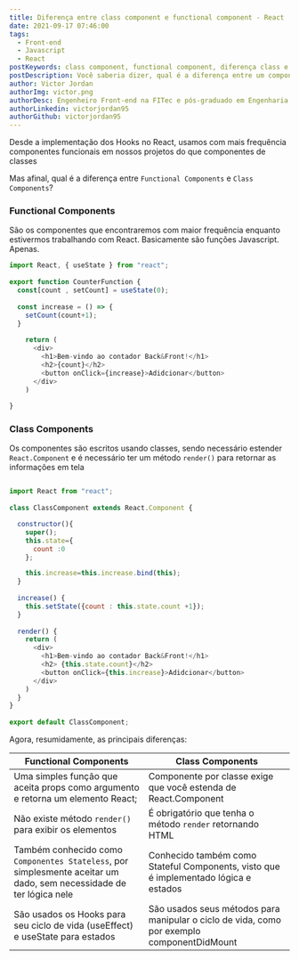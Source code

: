 ```yaml
---
title: Diferença entre class component e functional component - React
date: 2021-09-17 07:46:00
tags:
  - Front-end
  - Javascript
  - React
postKeywords: class component, functional component, diferença class e function, hooks ciclo de vida, react, javascript, diferenças react metodos
postDescription: Você saberia dizer, qual é a diferença entre um componente funcional e um componente de classe, no react? Neste post, irei mostrar as principais diferenças entre um e outros
author: Victor Jordan
authorImg: victor.png
authorDesc: Engenheiro Front-end na FITec e pós-graduado em Engenharia de Software pela PUC-MG e formado em Banco de Dados pela Fatec, apaixonado por usabilidade, performance e UX!
authorLinkedin: victorjordan95
authorGithub: victorjordan95
---
```


Desde a implementação dos Hooks no React, usamos com mais frequência componentes funcionais em nossos projetos do que componentes de classes

Mas afinal, qual é a diferença entre `Functional Components` e `Class Components`?

<!-- more -->

### Functional Components
São os componentes que encontraremos com maior frequência enquanto estivermos trabalhando com React. Basicamente são funções Javascript. Apenas.

```javascript
import React, { useState } from "react";
 
export function CounterFunction {
  const[count , setCount] = useState(0);
 
  const increase = () => {
    setCount(count+1);
  }
 
    return (
      <div>
        <h1>Bem-vindo ao contador Back&Front!</h1>
        <h2>{count}</h2>
        <button onClick={increase}>Adidcionar</button>
      </div>
    )
        
} 
```

### Class Components
Os componentes são escritos usando classes, sendo necessário estender `React.Component` e é necessário ter um método `render()` para retornar as informações em tela

```javascript

import React from "react";
 
class ClassComponent extends React.Component {

  constructor(){
    super();
    this.state={
      count :0
    };

    this.increase=this.increase.bind(this);
  }
     
  increase() {
    this.setState({count : this.state.count +1});
  }
 
  render() {
    return (
      <div>
        <h1>Bem-vindo ao contador Back&Front!</h1>
        <h2> {this.state.count}</h2> 
        <button onClick={this.increase}>Adidcionar</button>
      </div>
    )
  }
}
 
export default ClassComponent;
```

Agora, resumidamente, as principais diferenças:

| **Functional Components**                                                                                           | **Class Components**                                                                       |
|---------------------------------------------------------------------------------------------------------------------|--------------------------------------------------------------------------------------------|
| Uma simples função que aceita props como argumento e retorna um elemento React;                                     | Componente por classe exige que você estenda de React.Component                            |
| Não existe método `render()` para exibir os elementos                                                               | É obrigatório que tenha o método `render` retornando HTML                                  |
| Também conhecido como `Componentes Stateless`, por simplesmente aceitar um dado, sem necessidade de ter lógica nele | Conhecido também como Stateful Components, visto que é implementado lógica e estados       |
| São usados os Hooks para seu ciclo de vida (useEffect) e useState para estados                                      | São usados seus métodos para manipular o ciclo de vida, como por exemplo componentDidMount |
